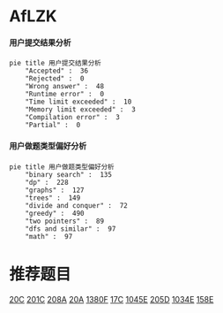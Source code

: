 # AfLZK

<!-- tabs:start -->



#### **用户提交结果分析**

```mermaid
pie title 用户提交结果分析
    "Accepted" :  36
    "Rejected" :  0
    "Wrong answer" :  48
    "Runtime error" :  0
    "Time limit exceeded" :  10
    "Memory limit exceeded" :  3
    "Compilation error" :  3
    "Partial" :  0
```

#### **用户做题类型偏好分析**

```mermaid
pie title 用户做题类型偏好分析
    "binary search" :  135
    "dp" :  228
    "graphs" :  127
    "trees" :  149
    "divide and conquer" :  72
    "greedy" :  490
    "two pointers" :  89
    "dfs and similar" :  97
    "math" :  97
```



<!-- tabs:end -->
# 推荐题目
[20C](https://codeforces.com/contest/20/problem/C)
[201C](https://codeforces.com/contest/201/problem/C)
[208A](https://codeforces.com/contest/208/problem/A)
[20A](https://codeforces.com/contest/20/problem/A)
[1380F](https://codeforces.com/contest/1380/problem/F)
[17C](https://codeforces.com/contest/17/problem/C)
[1045E](https://codeforces.com/contest/1045/problem/E)
[205D](https://codeforces.com/contest/205/problem/D)
[1034E](https://codeforces.com/contest/1034/problem/E)
[158E](https://codeforces.com/contest/158/problem/E)
